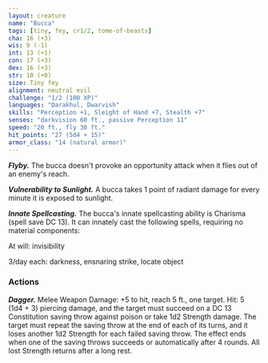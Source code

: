 ```yaml
---
layout: creature
name: "Bucca"
tags: [tiny, fey, cr1/2, tome-of-beasts]
cha: 16 (+3)
wis: 9 (-1)
int: 13 (+1)
con: 17 (+3)
dex: 16 (+3)
str: 10 (+0)
size: Tiny fey
alignment: neutral evil
challenge: "1/2 (100 XP)"
languages: "Darakhul, Dwarvish"
skills: "Perception +1, Sleight of Hand +7, Stealth +7"
senses: "darkvision 60 ft., passive Perception 11"
speed: "20 ft., fly 30 ft."
hit_points: "27 (5d4 + 15)"
armor_class: "14 (natural armor)"
---
```


***Flyby.*** The bucca doesn't provoke an opportunity attack when it flies out of an enemy's reach.

***Vulnerability to Sunlight.*** A bucca takes 1 point of radiant damage for every minute it is exposed to sunlight.

***Innate Spellcasting.*** The bucca's innate spellcasting ability is Charisma (spell save DC 13). It can innately cast the following spells, requiring no material components:

At will: invisibility

3/day each: darkness, ensnaring strike, locate object

### Actions

***Dagger.*** Melee Weapon Damage: +5 to hit, reach 5 ft., one target. Hit: 5 (1d4 + 3) piercing damage, and the target must succeed on a DC 13 Constitution saving throw against poison or take 1d2 Strength damage. The target must repeat the saving throw at the end of each of its turns, and it loses another 1d2 Strength for each failed saving throw. The effect ends when one of the saving throws succeeds or automatically after 4 rounds. All lost Strength returns after a long rest.

